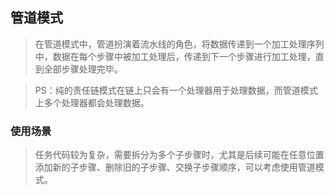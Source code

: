 ## 管道模式

> 在管道模式中，管道扮演着流水线的角色，将数据传递到一个加工处理序列中，数据在每个步骤中被加工处理后，传递到下一个步骤进行加工处理，直到全部步骤处理完毕。

> PS：纯的责任链模式在链上只会有一个处理器用于处理数据，而管道模式上多个处理器都会处理数据。

### 使用场景

> 任务代码较为复杂，需要拆分为多个子步骤时，尤其是后续可能在任意位置添加新的子步骤、删除旧的子步骤、交换子步骤顺序，可以考虑使用管道模式。